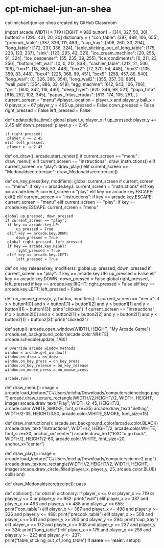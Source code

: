 # cpt-michael-jun-an-shea
cpt-michael-jun-an-shea created by GitHub Classroom

import arcade
WIDTH = 719
HEIGHT = 982
button1 = [314, 327, 50, 30]
button2 = [290, 431, 20, 20]
dictionary = {
    "con_table": [387, 488, 106, 655],
    "precook_table": [387, 326, 111, 489],
    "cup_tray": [508, 260, 33, 294],
    "long_table": [172, 237, 336, 324],
    "table_sticking_out_of_long_table": [175, 223, 123, 237],
    "sink": [123, 295, 42, 321],
    "ice_cream_machine": [29, 255, 91, 324],
    "ice_despenser": [55, 235, 39, 255],
    "ice_condiments": [0, 211, 23, 256],
    "bottom_left_wall": [0, 0, 212, 838],
    "cashier_table": [212, 21, 506, 108],
    "box1": [18, 365, 53, 448],
    "box2": [77, 370, 54, 448],
    "box3": [135, 359, 83, 448],
    "box4": [225, 368, 89, 451],
    "box5": [258, 457, 89, 540],
    "long_wall": [0, 326, 385, 354],
    "long_wall2": [355, 357, 30, 885],
    "wall_pole": [354, 886, 33, 918],
    "egg_machine": [612, 643, 106, 706],
    "grill": [600, 342, 118, 460],
    "deep_fryer": [620, 346, 98, 521],
    "papa_frita": [616, 252, 102, 345],
    "papas _fritas_crudas": [613, 174, 105, 251],
}
current_screen = "menu"
#player_location = player_x and player_y
ball_x = 0
player_x = 67
player_y = 495
up_pressed = False
down_pressed = False
right_pressed = False
left_pressed = False

def update(delta_time):
    global player_y, player_x
    if up_pressed:
     player_y += 2.45
    elif down_pressed:
     player_y -= 2.45

    if right_pressed:
     player_x += 2.45
    elif left_pressed:
     player_x -= 2.45

def on_draw():
    arcade.start_render()
    if current_screen == "menu":
        draw_menu()
    elif current_screen == "instructions":
        draw_instructions()
    elif current_screen == "play":
        draw_play()
    elif current_screen == "Mcdonaldsecretrecipe":
        draw_Mcdonaldsecretrecipe()



def on_key_press(key, modifiers):
    global current_screen
    if current_screen == "menu":
     if key == arcade.key.I:
         current_screen = "instructions"
     elif key == arcade.key.P:
         current_screen = "play"
     elif key == arcade.key.ESCAPE:
         exit()
    elif current_screen == "instructions":
     if key == arcade.key.ESCAPE:
         current_screen = "menu"
    elif current_screen == "play":
     if key == arcade.key.ESCAPE:
         current_screen = "menu"

    global up_pressed, down_pressed
    if current_screen == "play":
     if key == arcade.key.UP:
         up_pressed = True
     elif key == arcade.key.DOWN:
         down_pressed = True
     global right_pressed, left_pressed
     if key == arcade.key.RIGHT:
         right_pressed = True
     elif key == arcade.key.LEFT:
         left_pressed = True

def on_key_release(key, modifiers):
    global up_pressed, down_pressed
    if current_screen == "play":
     if key == arcade.key.UP:
         up_pressed = False
     elif key == arcade.key.DOWN:
         down_pressed = False
     global right_pressed, left_pressed
     if key == arcade.key.RIGHT:
         right_pressed = False
     elif key == arcade.key.LEFT:
         left_pressed = False


def on_mouse_press(x, y, button, modifiers):
    if current_screen == "menu":
        if x > button1[0] and x < button1[1] + button1[2] and y > button1[1] and y < button1[1] + button1[3]:
            print("clicked")
    if current_screen == "instructions":
        if x > button2[0] and x < button2[1] + button2[2] and y > button2[1] and y < button2[1] + button2[3]:
            print("clicked2")


def setup():
    arcade.open_window(WIDTH, HEIGHT, "My Arcade Game")
    arcade.set_background_color(arcade.color.WHITE)
    arcade.schedule(update, 1/60)

    # Override arcade window methods
    window = arcade.get_window()
    window.on_draw = on_draw
    window.on_key_press = on_key_press
    window.on_key_release = on_key_release
    window.on_mouse_press = on_mouse_press

    arcade.run()


def draw_menu():
    image = arcade.load_texture("C:/Users/micha/Downloads/computersciencelogo.png")
    arcade.draw_texture_rectangle(WIDTH//2,HEIGHT//2, WIDTH, HEIGHT, image)
    arcade.draw_text("Play", WIDTH/2-45, HEIGHT/3,
                  arcade.color.WHITE_SMOKE, font_size=35)
    arcade.draw_text("Setting", WIDTH/2-35, HEIGHT/3.50,
                  arcade.color.WHITE_SMOKE, font_size=15)


def draw_instructions():
    arcade.set_background_color(arcade.color.BLACK)
    arcade.draw_text("Instructions", WIDTH/2, HEIGHT/2, arcade.color.WHITE, font_size=30, anchor_x="center")
    arcade.draw_text("ESC to go back", WIDTH/2, HEIGHT/2-60, arcade.color.WHITE, font_size=20, anchor_x="center")


def draw_play():
    image = arcade.load_texture("C:/Users/micha/Downloads/computerscience2.png")
    arcade.draw_texture_rectangle(WIDTH//2,HEIGHT//2, WIDTH, HEIGHT, image)
    arcade.draw_circle_filled(player_x, player_y, 25, arcade.color.BLUE)
    collision()

def draw_Mcdonaldsecretrecipe():
    pass

def collision():
    for obst in dictionary:
        if player_x <= 0 or player_x >= 719 or player_y <= 0 or player_y >= 982:
            print("wall")
        elif player_x >= 387 and player_x <= 493 and player_y >= 488 and player_y <= 655:
            print("con_table")
        elif player_x >= 387 and player_x <= 498 and player_y >= 326 and player_y <= 489:
            print("precook_table")
        elif player_x >= 508 and player_x <= 541 and player_y >= 260 and player_y <= 294:
            print("cup_tray")
        elif player_x >= 172 and player_x <= 508 and player_y >= 237 and player_y <= 324:
            print("long_table")
        elif player_x >= 175 and player_x <= 298 and player_y >= 223 and player_y <= 237:
            print("table_sticking_out_of_long_table")
if __name__ == '__main__':
    setup()



